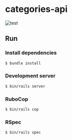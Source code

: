 # categories-api
![test](https://github.com/gowda/categories-api/workflows/test/badge.svg)

## Run
### Install dependencies
```bash
$ bundle install
```

### Development server
```bash
$ bin/rails server
```

### RuboCop
```bash
$ bin/rails cop
```

### RSpec
```bash
$ bin/rails spec
```
